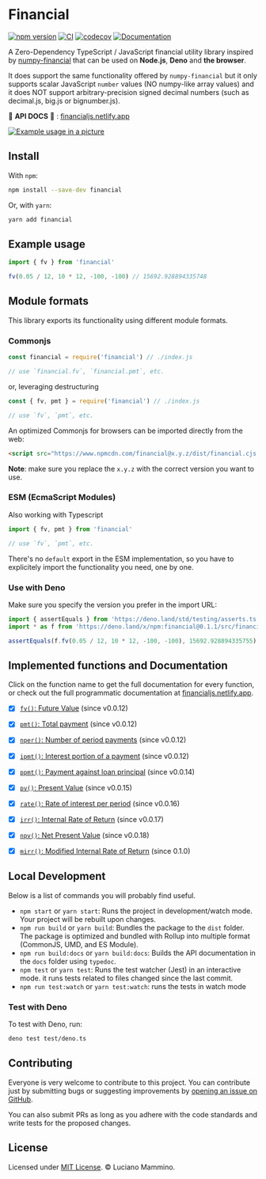 # Financial

[![npm version](https://badge.fury.io/js/financial.svg)](https://badge.fury.io/js/financial)
[![CI](https://github.com/lmammino/financial/workflows/CI/badge.svg)](https://github.com/lmammino/financial/actions?query=workflow%3ACI)
[![codecov](https://codecov.io/gh/lmammino/financial/branch/master/graph/badge.svg)](https://codecov.io/gh/lmammino/financial)
[![Documentation](https://api.netlify.com/api/v1/badges/eca2653e-dcaa-41db-865c-ab635687e69d/deploy-status)](https://financialjs.netlify.app/)

A Zero-Dependency TypeScript / JavaScript financial utility library inspired by [numpy-financial](https://github.com/numpy/numpy-financial/) that can be used on **Node.js**, **Deno** and **the browser**.

It does support the same functionality offered by `numpy-financial` but it only supports scalar JavaScript `number` values (NO numpy-like array values) and it does NOT support arbitrary-precision signed decimal numbers (such as decimal.js, big.js or bignumber.js).


📖 **API DOCS** 📖 : [financialjs.netlify.app](https://financialjs.netlify.app)


[![Example usage in a picture](https://repository-images.githubusercontent.com/275629272/b295b880-bd3e-11ea-8860-705f2f6427ec)](https://repository-images.githubusercontent.com/275629272/b295b880-bd3e-11ea-8860-705f2f6427ec)


## Install

With `npm`:

```bash
npm install --save-dev financial
```

Or, with `yarn`:

```bash
yarn add financial
```


## Example usage

```javascript
import { fv } from 'financial'

fv(0.05 / 12, 10 * 12, -100, -100) // 15692.928894335748
```

## Module formats

This library exports its functionality using different module formats.


### Commonjs

```javascript
const financial = require('financial') // ./index.js

// use `financial.fv`, `financial.pmt`, etc.
```

or, leveraging destructuring

```javascript
const { fv, pmt } = require('financial') // ./index.js

// use `fv`, `pmt`, etc.
```

An optimized Commonjs for browsers can be imported directly from the web:

```html
<script src="https://www.npmcdn.com/financial@x.y.z/dist/financial.cjs.production.min.js"></script>
```

**Note**: make sure you replace the `x.y.z` with the correct version you want to use.


### ESM (EcmaScript Modules)

Also working with Typescript

```javascript
import { fv, pmt } from 'financial'

// use `fv`, `pmt`, etc.
```

There's no `default` export in the ESM implementation, so you have to explicitely import the functionality you need, one by one.


### Use with Deno

Make sure you specify the version you prefer in the import URL:

```typescript
import { assertEquals } from 'https://deno.land/std/testing/asserts.ts'
import * as f from 'https://deno.land/x/npm:financial@0.1.1/src/financial.ts'

assertEquals(f.fv(0.05 / 12, 10 * 12, -100, -100), 15692.928894335755)
```


## Implemented functions and Documentation

Click on the function name to get the full documentation for every function, or check out the full programmatic documentation at [financialjs.netlify.app](https://financialjs.netlify.app).

 - [X] [`fv()`: Future Value](https://financialjs.netlify.app/modules/_financial_.html#fv) (since v0.0.12)
 - [X] [`pmt()`: Total payment](https://financialjs.netlify.app/modules/_financial_.html#pmt) (since v0.0.12)
 - [X] [`nper()`: Number of period payments](https://financialjs.netlify.app/modules/_financial_.html#nper) (since v0.0.12)
 - [X] [`ipmt()`: Interest portion of a payment](https://financialjs.netlify.app/modules/_financial_.html#ipmt) (since v0.0.12)
 - [X] [`ppmt()`: Payment against loan principal](https://financialjs.netlify.app/modules/_financial_.html#ppmt) (since v0.0.14)
 - [X] [`pv()`: Present Value](https://financialjs.netlify.app/modules/_financial_.html#pv) (since v0.0.15)
 - [X] [`rate()`: Rate of interest per period](https://financialjs.netlify.app/modules/_financial_.html#rate) (since v0.0.16)
 - [X] [`irr()`: Internal Rate of Return](https://financialjs.netlify.app/modules/_financial_.html#irr) (since v0.0.17)
 - [X] [`npv()`: Net Present Value](https://financialjs.netlify.app/modules/_financial_.html#npv) (since v0.0.18)
 - [X] [`mirr()`: Modified Internal Rate of Return](https://financialjs.netlify.app/modules/_financial_.html#mirr) (since 0.1.0)


## Local Development

Below is a list of commands you will probably find useful.

 - `npm start` or `yarn start`: Runs the project in development/watch mode. Your project will be rebuilt upon changes.
 - `npm run build` or `yarn build`: Bundles the package to the `dist` folder. The package is optimized and bundled with Rollup into multiple format (CommonJS, UMD, and ES Module).
 - `npm run build:docs` or `yarn build:docs`: Builds the API documentation in the `docs` folder using `typedoc`.
 - `npm test` or `yarn test`: Runs the test watcher (Jest) in an interactive mode. it runs tests related to files changed since the last commit.
 - `npm run test:watch` or `yarn test:watch`: runs the tests in watch mode


### Test with Deno

To test with Deno, run:

```bash
deno test test/deno.ts
```


## Contributing

Everyone is very welcome to contribute to this project. You can contribute just by submitting bugs or
suggesting improvements by [opening an issue on GitHub](https://github.com/lmammino/financial/issues).

You can also submit PRs as long as you adhere with the code standards and write tests for the proposed changes.

## License

Licensed under [MIT License](LICENSE). © Luciano Mammino.
